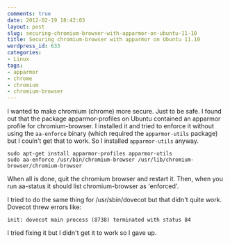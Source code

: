 ```yaml
---
comments: true
date: 2012-02-19 18:42:03
layout: post
slug: securing-chromium-browser-with-apparmor-on-ubuntu-11-10
title: Securing chromium-browser with apparmor on Ubuntu 11.10
wordpress_id: 633
categories:
- Linux
tags:
- apparmor
- chrome
- chromium
- chromium-browser
---
```


I wanted to make chromium (chrome) more secure. Just to be safe. I found out that the package apparmor-profiles on Ubuntu contained an apparmor profile for chromium-browser. I installed it and tried to enforce it without using the `aa-enforce` binary (which required the `apparmor-utils` package) but I couln't get that to work. So I installed `apparmor-utils` anyway.

```
sudo apt-get install apparmor-profiles apparmor-utils
sudo aa-enforce /usr/bin/chromium-browser /usr/lib/chromium-browser/chromium-browser
```

When all is done, quit the chromium browser and restart it. Then, when you run aa-status it should list chromium-browser as 'enforced'.

I tried to do the same thing for /usr/sbin/dovecot but that didn't quite work. Dovecot threw errors like:

```
init: dovecot main process (8738) terminated with status 84
```

I tried fixing it but I didn't get it to work so I gave up.
